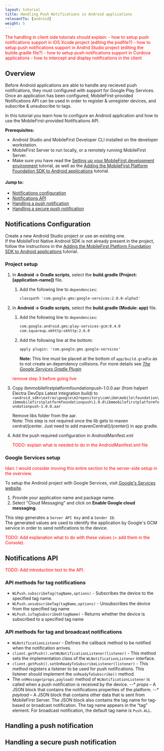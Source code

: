 ```yaml
---
layout: tutorial
title: Handling Push Notifications in Android applications
relevantTo: [android]
weight: 5
---
```


<span style="color:red">
The handling in client side tutorials should explain:
- how to setup push notifications support in iOS Xcode project (editing the podfile?)
- how to setup push notifications support in Andrid Studio project (editing the builde.gradle file?)
- how to setup push notifications support in Cordova applications
- how to intercept and display notifications in the client
</span>

## Overview
Before Android applications are able to handle any recieved push notifications, they must configured with support for Google Play Services. Once an application has been configured, MobileFirst-provided Notifications API can be used in order to register &amp; unregister devices, and  subscribe &amp; unsubscribe to tags.

In this tutorial you learn how to configure an Android application and how to use the MobileFirst-provided Notifications API.

**Prerequisites:** 

* Android Studio and MobileFirst Developer CLI installed on the developer workstation.  
* MobileFirst Server to run locally, or a remotely running MobileFirst Server.
* Make sure you have read the [Setting up your MobileFirst development environment](../../../setting-up-your-development-environment/index) tutorial, as well as the [Adding the MobileFirst Platform Foundation SDK to Android applications](../../../adding-the-mfpf-sdk/android) tutorial.

#### Jump to:

* [Notifications configuration](#notifications-configuration)
* [Notifications API](#notifications-api)
* [Handling a push notification](#handling-a-push-notification)
* [Handling a secure push notification](#handling-a-secure-push-notification)

## Notifications Configuration
Create a new Android Studio project or use an existing one.  
If the MobileFirst Native Android SDK is not already present in the project, follow the instructions in the [Adding the MobileFirst Platform Foundation SDK to Android applications](../../../adding-the-mfpf-sdk/android) tutorial.

### Project setup

1. In **Android → Gradle scripts**, select the **build.gradle (Project: [application-name])** file.

	1. Add the following line to `dependencies`:
		
		```xml
		classpath 'com.google.gms:google-services:2.0.0-alpha3'
		```

3. In **Android → Gradle scripts**, select the **build.gradle (Module: app)** file.

	1. Add the following line to `dependencies`:
		
		```xml
		com.google.android.gms:play-services-gcm:8.4.0
		com.squareup.okhttp:okhttp:2.6.0
		```

	2. Add the following line at the bottom:

		```xml
		apply plugin: 'com.google.gms.google-services'
		```

		**Note:** This line must be placed at the bottom of `app/build.gradle` as to not create an dependency collisions. For more details see [*The Google Services Gradle Plugin*](https://developers.google.com/android/guides/google-services-plugin)

	<span style="color:red"> remove step 3 before going live</span>

3. Copy ibmmobilefirstplatformfoundationpush-1.0.0.aar (from halpert Electra DevOps Latest integration build) to `<android_sdk>\extras\google\m2repository\com\ibm\mobile\foundation\ibmmobilefirstplatformfoundationpush\1.0.0\ibmmobilefirstplatformfoundationpush-1.0.0.aar`

   	Remove libs folder from the aar.  
   	Note: This step is not required once the lib gets to maven central/jcenter. Just need to add mavenCentral()/jcenter() in app gradle.

4. Add the push required configuration in AndroidManifest.xml 

	<span style="color:red">TODO: explain what is needed to do in the AndroidManifest.xml file</span>

### Google Services setup
<span style="color:red">Idan: I would consider moving this entire section to the server-side setup in the overview.</span>

To setup the Android project with Google Services, visit [Google's Services website](https://developers.google.com/mobile/add?platform=android&cntapi=gcm&cnturl=https:%2F%2Fdevelopers.google.com%2Fcloud-messaging%2Fandroid%2Fclient&cntlbl=Continue%20Adding%20GCM%20Support&%3Fconfigured%3Dtrue).

1. Provide your application name and package name.
2. Select "Cloud Messaging" and click on **Enable Google cloud messaging**.

This step generates a `Server API Key` and a `Sender ID`.  
The generated values are used to identify the application by Google's GCM service in order to send notifications to the device. 

<span style="color:red">TODO: Add explanation what to do with these values (= add them in the Console).</span>

## Notifications API
<span style="color:red">TODO: Add introduction text to the API.</span>

### API methods for tag notifications
* `WLPush.subscribeTag(tagName,options)` - Subscribes the device to the specified tag name.
* `WLPush.unsubscribeTag(tagName,options)` -  Unsubscribes the device from the specified tag name
* `WLPush.isTagSubscribed(tagName)` - Returns whether the device is subscribed to a specified tag name

### API methods for tag and broadcast notifications

* `WLNotificationListener` - Defines the callback method to be notified when the notification arrives.
* `client.getPush().setWLNotificationListener(listener)` -
This method sets the implementation class of the `WLNotificationListener` interface.
* `client.getPush().setOnReadyToSubscribeListener(listener)` -
This method registers a listener to be used for push notifications. This listener should implement the `onReadyToSubscribe()` method.
* The `onMessage(props,payload)` method of `WLNotificationListener` is called when a push notification is received by the device.
--* *props* – A JSON block that contains the notifications properties of the platform.
--* *payload* – A JSON block that contains other data that is sent from MobileFirst Server. The JSON block also contains the tag name for tag-based or broadcast notification. The tag name appears in the “tag” element. For broadcast notification, the default tag name is `Push.ALL`.

## Handling a push notification

## Handling a secure push notification
